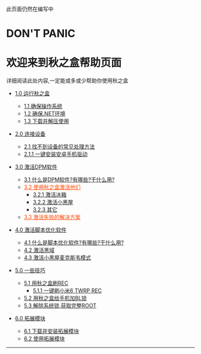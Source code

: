 <div class="alert alert-warning">此页面仍然在编写中</div>
<style>
    .important{
        color:orangered;
    }
</style>

# DON'T PANIC
# 欢迎来到秋之盒帮助页面 

详细阅读此处内容,一定能或多或少帮助你使用秋之盒

<!-- # 目录 -->

* <a href="#1_0">1.0 运行秋之盒</a>
    * <a href="#1_1">1.1 确保操作系统</a>
    * <a href="#1_2">1.2 确保.NET环境</a>
    * <a href="#1_3">1.3 下载并解压使用</a>


* <a href="#2_9">2.0 连接设备</a>
    * <a href="#2_1">2.1 找不到设备的常见处理方法</a>
    * <a href="#2_1_1">2.1.1 一键安装安卓手机驱动</a>


* <a href="#3_0">3.0 激活DPM软件</a>
    * <a href="#3_1">3.1 什么是DPM软件?有哪些?干什么用?</a>
    * <a class="important" href="#3_2">3.2 使用秋之盒激活他们</a>
        * <a href="#3_2_1">3.2.1 激活冰箱</a>
        * <a href="#3_2_2">3.2.2 激活小黑屋</a>
        * <a href="#3_2_3">3.2.3 其它</a>
    * <a class="important" href="#3_3">3.3 激活失败的解决方案</a>


* <a href="#4_0">4.0 激活脚本优化软件</a>
    * <a href="#4_1">4.1 什么是脚本优化软件?有哪些?干什么用?</a>
    * <a href="#4_2">4.2 激活黑域</a>
    * <a href="#4_3">4.3 激活小黑屋麦克斯韦模式</a>


* <a href="#5_0">5.0 一些技巧</a>
    * <a href="#5_1">5.1 用秋之盒刷REC</a>
        * <a href="#5_1_1">5.1.1 一键刷小米6 TWRP REC</a>
    * <a href="#5_2">5.2 用秋之盒给手机加BL锁</a>
    * <a href="#5_3">5.3 解除系统锁,获取完整ROOT</a>   


 * <a href="#6_0">6.0 拓展模块</a>
    * <a href="#6_1">6.1 下载并安装拓展模块</a>
    * <a href="#6_2">6.2 使用拓展模块</a>

******